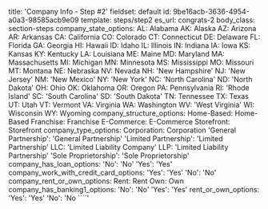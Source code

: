 title: 'Company Info - Step #2'
fieldset: default
id: 9be16acb-3636-4954-a0a3-98585acb9e09
template: steps/step2
es_url: congrats-2
body_class: section-steps
company_state_options:
  AL: Alabama
  AK: Alaska
  AZ: Arizona
  AR: Arkansas
  CA: California
  CO: Colorado
  CT: Connecticut
  DE: Delaware
  FL: Florida
  GA: Georgia
  HI: Hawaii
  ID: Idaho
  IL: Illinois
  IN: Indiana
  IA: Iowa
  KS: Kansas
  KY: Kentucky
  LA: Louisiana
  ME: Maine
  MD: Maryland
  MA: Massachusetts
  MI: Michigan
  MN: Minnesota
  MS: Mississippi
  MO: Missouri
  MT: Montana
  NE: Nebraska
  NV: Nevada
  NH: 'New Hampshire'
  NJ: 'New Jersey'
  NM: 'New Mexico'
  NY: 'New York'
  NC: 'North Carolina'
  ND: 'North Dakota'
  OH: Ohio
  OK: Oklahoma
  OR: Oregon
  PA: Pennsylvania
  RI: 'Rhode Island'
  SC: 'South Carolina'
  SD: 'South Dakota'
  TN: Tennessee
  TX: Texas
  UT: Utah
  VT: Vermont
  VA: Virginia
  WA: Washington
  WV: 'West Virginia'
  WI: Wisconsin
  WY: Wyoming
company_structure_options:
  Home-Based: Home-Based
  Franchise: Franchise
  E-Commerce: E-Commerce
  Storefront: Storefront
company_type_options:
  Corporation: Corporation
  'General Partnership': 'General Partnership'
  'Limited Partnership': 'Limited Partnership'
  LLC: 'Limited Liability Company'
  LLP: 'Limited Liability Partnership'
  'Sole Proprietorship': 'Sole Proprietorship'
company_has_loan_options:
  'No': 'No'
  'Yes': 'Yes'
company_work_with_credit_card_options:
  'Yes': 'Yes'
  'No': 'No'
company_rent_or_own_options:
  Rent: Rent
  Own: Own
company_has_banking1_options:
  'No': 'No'
  'Yes': 'Yes'
rent_or_own_options:
  'Yes': 'Yes'
  'No': 'No ````'
